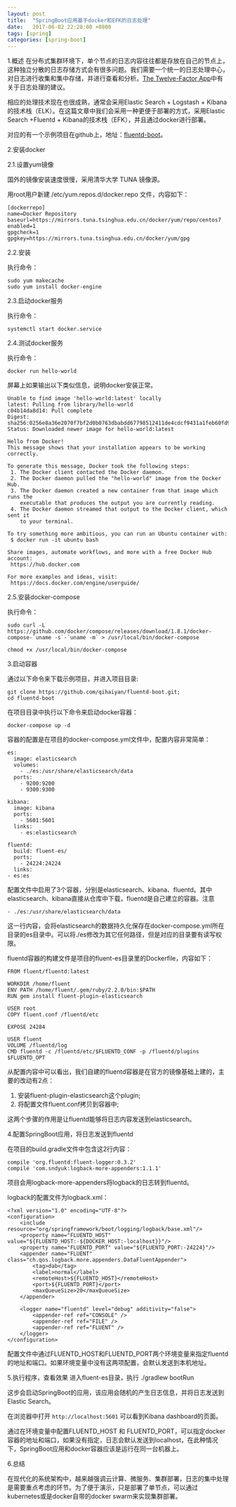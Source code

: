 ```yaml
---
layout: post
title:  "SpringBoot应用基于docker和EFK的日志处理"
date:   2017-06-02 22:28:00 +0800
tags: [spring]
categories: [spring-boot]
---
```


1.概述
在分布式集群环境下，单个节点的日志内容往往都是存放在自己的节点上，这种独立分散的日志存储方式会有很多问题。我们需要一个统一的日志处理中心，对日志进行收集和集中存储，并进行查看和分析。[The Twelve-Factor App](https://12factor.net/zh_cn/logs)中有关于日志处理的建议。

相应的处理技术现在也很成熟，通常会采用Elastic Search + Logstash + Kibana的技术栈（ELK）。在这篇文章中我们会采用一种更便于部署的方式，采用Elastic Search +Fluentd + Kibana的技术栈（EFK），并且通过docker进行部署。

对应的有一个示例项目在github上，地址：[fluentd-boot](https://github.com/qihaiyan/fluentd-boot)。

<!-- more -->

2.安装docker

2.1.设置yum镜像

国外的镜像安装速度很慢，采用清华大学 TUNA 镜像源。

用root用户新建 /etc/yum.repos.d/docker.repo 文件，内容如下：

    [dockerrepo]
    name=Docker Repository
    baseurl=https://mirrors.tuna.tsinghua.edu.cn/docker/yum/repo/centos7
    enabled=1
    gpgcheck=1
    gpgkey=https://mirrors.tuna.tsinghua.edu.cn/docker/yum/gpg

2.2.安装

执行命令：

    sudo yum makecache
    sudo yum install docker-engine

2.3.启动docker服务

执行命令：

    systemctl start docker.service

2.4.测试docker服务

执行命令：

    docker run hello-world

屏幕上如果输出以下类似信息，说明docker安装正常。

    Unable to find image 'hello-world:latest' locally
    latest: Pulling from library/hello-world
    c04b14da8d14: Pull complete 
    Digest: sha256:0256e8a36e2070f7bf2d0b0763dbabdd67798512411de4cdcf9431a1feb60fd9
    Status: Downloaded newer image for hello-world:latest
    
    Hello from Docker!
    This message shows that your installation appears to be working correctly.
    
    To generate this message, Docker took the following steps:
     1. The Docker client contacted the Docker daemon.
     2. The Docker daemon pulled the "hello-world" image from the Docker Hub.
     3. The Docker daemon created a new container from that image which runs the
        executable that produces the output you are currently reading.
     4. The Docker daemon streamed that output to the Docker client, which sent it
        to your terminal.
    
    To try something more ambitious, you can run an Ubuntu container with:
     $ docker run -it ubuntu bash
    
    Share images, automate workflows, and more with a free Docker Hub account:
     https://hub.docker.com
    
    For more examples and ideas, visit:
     https://docs.docker.com/engine/userguide/

2.5.安装docker-compose

执行命令：

    sudo curl -L https://github.com/docker/compose/releases/download/1.8.1/docker-compose-`uname -s`-`uname -m` > /usr/local/bin/docker-compose

    chmod +x /usr/local/bin/docker-compose

3.启动容器

通过以下命令来下载示例项目，并进入项目目录:

    git clone https://github.com/qihaiyan/fluentd-boot.git;
    cd fluentd-boot

在项目目录中执行以下命令来启动docker容器：

    docker-compose up -d

容器的配置是在项目的docker-compose.yml文件中，配置内容非常简单：

    es:
      image: elasticsearch
      volumes:
        - ./es:/usr/share/elasticsearch/data
      ports:
        - 9200:9200
        - 9300:9300
    
    kibana:
      image: kibana
      ports:
        - 5601:5601
      links:
        - es:elasticsearch
    
    fluentd:
      build: fluent-es/
      ports:
        - 24224:24224
      links:
    - es:es

配置文件中启用了3个容器，分别是elasticsearch、kibana、fluentd。其中elasticsearch、kibana直接从仓库中下载，fluentd是自己建立的容器。注意

    - ./es:/usr/share/elasticsearch/data

这一行内容，会将elasticsearch的数据持久化保存在docker-compose.yml所在目录的es目录中。可以将./es修改为其它任何路径，但是对应的目录要有读写权限。

fluentd容器的构建文件是项目的fluent-es目录里的Dockerfile，内容如下：

    FROM fluent/fluentd:latest
    
    WORKDIR /home/fluent
    ENV PATH /home/fluent/.gem/ruby/2.2.0/bin:$PATH
    RUN gem install fluent-plugin-elasticsearch
    
    USER root
    COPY fluent.conf /fluentd/etc
    
    EXPOSE 24284
    
    USER fluent
    VOLUME /fluentd/log
    CMD fluentd -c /fluentd/etc/$FLUENTD_CONF -p /fluentd/plugins $FLUENTD_OPT

从配置内容中可以看出，我们自建的fluentd容器是在官方的镜像基础上建的，主要的改动有2点：

1. 安装fluent-plugin-elasticsearch这个plugin;
2. 将配置文件fluent.conf拷贝到容器中;

这两个步骤的作用是让fluentd能够将日志内容发送到elasticsearch。

4.配置SpringBoot应用，将日志发送到fluentd

在项目的build.gradle文件中包含这2行内容：

    compile 'org.fluentd:fluent-logger:0.3.2'
    compile 'com.sndyuk:logback-more-appenders:1.1.1'

项目会用logback-more-appenders将logback的日志转到fluentd。

logback的配置文件为logback.xml：

    <?xml version="1.0" encoding="UTF-8"?>
    <configuration>
        <include resource="org/springframework/boot/logging/logback/base.xml"/>
        <property name="FLUENTD_HOST" value="${FLUENTD_HOST:-${DOCKER_HOST:-localhost}}"/>
        <property name="FLUENTD_PORT" value="${FLUENTD_PORT:-24224}"/>
        <appender name="FLUENT" class="ch.qos.logback.more.appenders.DataFluentAppender">
            <tag>dab</tag>
            <label>normal</label>
            <remoteHost>${FLUENTD_HOST}</remoteHost>
            <port>${FLUENTD_PORT}</port>
            <maxQueueSize>20</maxQueueSize>
        </appender>
    
        <logger name="fluentd" level="debug" additivity="false">
            <appender-ref ref="CONSOLE" />
            <appender-ref ref="FILE" />
            <appender-ref ref="FLUENT" />
        </logger>
    </configuration>

配置文件中通过FLUENTD_HOST和FLUENTD_PORT两个环境变量来指定fluentd的地址和端口。如果环境变量中没有这两项配置，会默认发送到本机地址。

5.执行程序，查看效果
进入fluent-es目录，执行 ./gradlew bootRun

这步会启动SpringBoot的应用，该应用会随机的产生日志信息，并将日志发送到Elastic Search。
 
在浏览器中打开 `http://localhost:5601`  可以看到Kibana dashboard的页面。

通过在环境变量中配置FLUENTD_HOST 和 FLUENTD_PORT，可以指定docker容器的地址和端口，如果没有指定，日志会默认发送到localhost，在此种情况下，SpringBoot应用和docker容器应该是运行在同一台机器上。

6.总结

在现代化的系统架构中，越来越强调云计算、微服务、集群部署，日志的集中处理是需要重点考虑的环节。为了便于演示，只是部署了单节点，可以通过kubernetes或是docker自带的docker swarm来实现集群部署。
